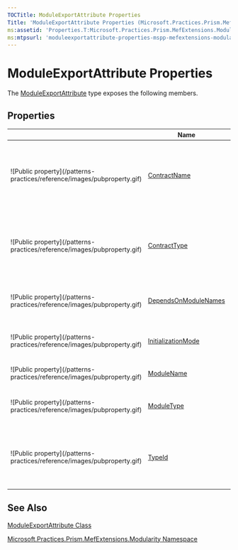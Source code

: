 ```yaml
---
TOCTitle: ModuleExportAttribute Properties
Title: 'ModuleExportAttribute Properties (Microsoft.Practices.Prism.MefExtensions.Modularity)'
ms:assetid: 'Properties.T:Microsoft.Practices.Prism.MefExtensions.Modularity.ModuleExportAttribute'
ms:mtpsurl: 'moduleexportattribute-properties-mspp-mefextensions-modularity.md'
---
```



# ModuleExportAttribute Properties

The [ModuleExportAttribute](https://msdn.microsoft.com/library/microsoft.practices.prism.mefextensions.modularity.moduleexportattribute) type exposes the following members.

## Properties


<table>

<thead>
<tr class="header">
<th> </th>
<th>Name</th>
<th>Description</th>
</tr>
</thead>
<tbody>
<tr class="odd">
<td>![Public property](/patterns-practices/reference/images/pubproperty.gif)</td>
<td><a href="http://msdn.microsoft.com/en-us/library/dd235084">ContractName</a></td>
<td><div class="summary">
Gets the contract name that is used to export the type or member marked with this attribute.
</div>
(Inherited from <a href="http://msdn.microsoft.com/en-us/library/dd234971">ExportAttribute</a>.)</td>
</tr>
<tr class="even">
<td>![Public property](/patterns-practices/reference/images/pubproperty.gif)</td>
<td><a href="http://msdn.microsoft.com/en-us/library/dd833425">ContractType</a></td>
<td><div class="summary">
Gets the contract type that is exported by the member that this attribute is attached to.
</div>
(Inherited from <a href="http://msdn.microsoft.com/en-us/library/dd234971">ExportAttribute</a>.)</td>
</tr>
<tr class="odd">
<td>![Public property](/patterns-practices/reference/images/pubproperty.gif)</td>
<td><a href="https://msdn.microsoft.com/library/microsoft.practices.prism.mefextensions.modularity.moduleexportattribute.dependsonmodulenames">DependsOnModuleNames</a></td>
<td><div class="summary">
Gets or sets the contract names of modules this module depends upon.
</div></td>
</tr>
<tr class="even">
<td>![Public property](/patterns-practices/reference/images/pubproperty.gif)</td>
<td><a href="https://msdn.microsoft.com/library/microsoft.practices.prism.mefextensions.modularity.moduleexportattribute.initializationmode">InitializationMode</a></td>
<td><div class="summary">
Gets or sets when the module should have Initialize() called.
</div></td>
</tr>
<tr class="odd">
<td>![Public property](/patterns-practices/reference/images/pubproperty.gif)</td>
<td><a href="https://msdn.microsoft.com/library/microsoft.practices.prism.mefextensions.modularity.moduleexportattribute.modulename">ModuleName</a></td>
<td><div class="summary">
Gets the contract name of the module.
</div></td>
</tr>
<tr class="even">
<td>![Public property](/patterns-practices/reference/images/pubproperty.gif)</td>
<td><a href="https://msdn.microsoft.com/library/microsoft.practices.prism.mefextensions.modularity.moduleexportattribute.moduletype">ModuleType</a></td>
<td><div class="summary">
Gets concrete type of the module being exported. Not typeof(IModule).
</div></td>
</tr>
<tr class="odd">
<td>![Public property](/patterns-practices/reference/images/pubproperty.gif)</td>
<td><a href="http://msdn.microsoft.com/en-us/library/sa1bf03e">TypeId</a></td>
<td><div class="summary">
When implemented in a derived class, gets a unique identifier for this <a href="http://msdn.microsoft.com/en-us/library/e8kc3626">Attribute</a>.
</div>
(Inherited from <a href="http://msdn.microsoft.com/en-us/library/e8kc3626">Attribute</a>.)</td>
</tr>
</tbody>
</table>

## See Also

[ModuleExportAttribute Class](https://msdn.microsoft.com/library/microsoft.practices.prism.mefextensions.modularity.moduleexportattribute)

[Microsoft.Practices.Prism.MefExtensions.Modularity Namespace](https://msdn.microsoft.com/library/microsoft.practices.prism.mefextensions.modularity)
